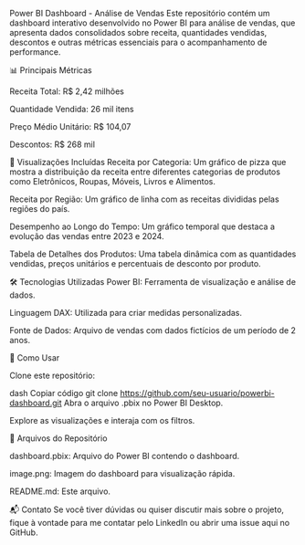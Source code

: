 Power BI Dashboard - Análise de Vendas
Este repositório contém um dashboard interativo desenvolvido no Power BI para análise de vendas, que apresenta dados consolidados sobre receita, quantidades vendidas, descontos e outras métricas essenciais para o acompanhamento de performance.


📊 Principais Métricas

Receita Total: R$ 2,42 milhões

Quantidade Vendida: 26 mil itens

Preço Médio Unitário: R$ 104,07

Descontos: R$ 268 mil


🎯 Visualizações Incluídas
Receita por Categoria: Um gráfico de pizza que mostra a distribuição da receita entre diferentes categorias de produtos como Eletrônicos, Roupas, Móveis, Livros e Alimentos.

Receita por Região: Um gráfico de linha com as receitas divididas pelas regiões do país.

Desempenho ao Longo do Tempo: Um gráfico temporal que destaca a evolução das vendas entre 2023 e 2024.

Tabela de Detalhes dos Produtos: Uma tabela dinâmica com as quantidades vendidas, preços unitários e percentuais de desconto por produto.


🛠 Tecnologias Utilizadas
Power BI: Ferramenta de visualização e análise de dados.

Linguagem DAX: Utilizada para criar medidas personalizadas.

Fonte de Dados: Arquivo de vendas com dados fictícios de um período de 2 anos.



🚀 Como Usar

Clone este repositório:

dash
Copiar código
git clone https://github.com/seu-usuario/powerbi-dashboard.git
Abra o arquivo .pbix no Power BI Desktop.

Explore as visualizações e interaja com os filtros.


📂 Arquivos do Repositório

dashboard.pbix: Arquivo do Power BI contendo o dashboard.

image.png: Imagem do dashboard para visualização rápida.

README.md: Este arquivo.


📬 Contato
Se você tiver dúvidas ou quiser discutir mais sobre o projeto, fique à vontade para me contatar pelo LinkedIn ou abrir uma issue aqui no GitHub.

